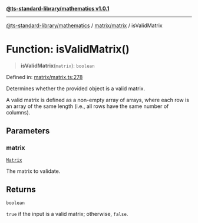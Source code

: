 [**@ts-standard-library/mathematics v1.0.1**](../../../README.md)

***

[@ts-standard-library/mathematics](../../../README.md) / [matrix/matrix](../README.md) / isValidMatrix

# Function: isValidMatrix()

> **isValidMatrix**(`matrix`): `boolean`

Defined in: [matrix/matrix.ts:278](https://github.com/gabaudette/ts-stdlib/blob/7333da76bc775fbabd0907ad8519b912cfc2fe26/packages/mathematics/src/matrix/matrix.ts#L278)

Determines whether the provided object is a valid matrix.

A valid matrix is defined as a non-empty array of arrays, where each row is an array
of the same length (i.e., all rows have the same number of columns).

## Parameters

### matrix

[`Matrix`](../type-aliases/Matrix.md)

The matrix to validate.

## Returns

`boolean`

`true` if the input is a valid matrix; otherwise, `false`.
